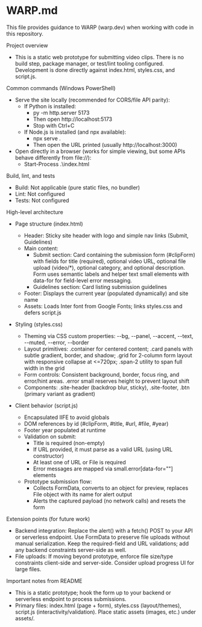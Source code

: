 # WARP.md

This file provides guidance to WARP (warp.dev) when working with code in this repository.

Project overview
- This is a static web prototype for submitting video clips. There is no build step, package manager, or test/lint tooling configured. Development is done directly against index.html, styles.css, and script.js.

Common commands (Windows PowerShell)
- Serve the site locally (recommended for CORS/file API parity):
  - If Python is installed:
    - py -m http.server 5173
    - Then open http://localhost:5173
    - Stop with Ctrl+C
  - If Node.js is installed (and npx available):
    - npx serve .
    - Then open the URL printed (usually http://localhost:3000)
- Open directly in a browser (works for simple viewing, but some APIs behave differently from file://):
  - Start-Process .\index.html

Build, lint, and tests
- Build: Not applicable (pure static files, no bundler)
- Lint: Not configured
- Tests: Not configured

High-level architecture
- Page structure (index.html)
  - Header: Sticky site header with logo and simple nav links (Submit, Guidelines)
  - Main content:
    - Submit section: Card containing the submission form (#clipForm) with fields for title (required), optional video URL, optional file upload (video/*), optional category, and optional description. Form uses semantic labels and helper text small elements with data-for for field-level error messaging.
    - Guidelines section: Card listing submission guidelines
  - Footer: Displays the current year (populated dynamically) and site name
  - Assets: Loads Inter font from Google Fonts; links styles.css and defers script.js

- Styling (styles.css)
  - Theming via CSS custom properties: --bg, --panel, --accent, --text, --muted, --error, --border
  - Layout primitives: .container for centered content; .card panels with subtle gradient, border, and shadow; .grid for 2-column form layout with responsive collapse at <=720px; .span-2 utility to span full width in the grid
  - Form controls: Consistent background, border, focus ring, and error/hint areas. .error small reserves height to prevent layout shift
  - Components: .site-header (backdrop blur, sticky), .site-footer, .btn (primary variant as gradient)

- Client behavior (script.js)
  - Encapsulated IIFE to avoid globals
  - DOM references by id (#clipForm, #title, #url, #file, #year)
  - Footer year populated at runtime
  - Validation on submit:
    - Title is required (non-empty)
    - If URL provided, it must parse as a valid URL (using URL constructor)
    - At least one of URL or File is required
    - Error messages are mapped via small.error[data-for="<id>"] elements
  - Prototype submission flow:
    - Collects FormData, converts to an object for preview, replaces File object with its name for alert output
    - Alerts the captured payload (no network calls) and resets the form

Extension points (for future work)
- Backend integration: Replace the alert() with a fetch() POST to your API or serverless endpoint. Use FormData to preserve file uploads without manual serialization. Keep the required-field and URL validations; add any backend constraints server-side as well.
- File uploads: If moving beyond prototype, enforce file size/type constraints client-side and server-side. Consider upload progress UI for large files.

Important notes from README
- This is a static prototype; hook the form up to your backend or serverless endpoint to process submissions.
- Primary files: index.html (page + form), styles.css (layout/themes), script.js (interactivity/validation). Place static assets (images, etc.) under assets/.
